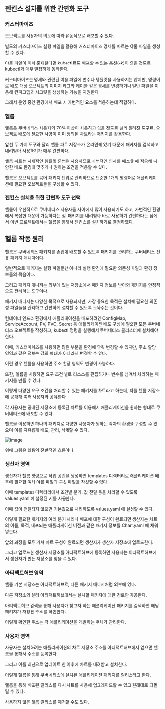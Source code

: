 ## 젠킨스 설치를 위한 간편화 도구

### 커스터마이즈

오브젝트를 사용자의 의도에 따라 유동적으로 배포할 수 있다.

별도의 커스터마이즈 실행 파일을 활용해 커스터마이즈 명세를 따르는 야물 파일을 생성할 수 있다.

야믈 파일이 이미 존재한다면 kubectl로도 배포할 수 있는 옵션(-k)이 있을 정도로 kubectl과 매우 밀접하게 동작한다.

커스터마이즈는 명세와 관련된 야믈 파일에 변수나 템플릿을 사용하지는 않지만, 명령어로 배포 대상 오브젝트의 이미지 태그와 레이블 같은 명세를 변경하거나 일반 파일을 이용해 컨피그맵과 시크릿을 생성하는 기능을 지원한다.

그래서 운영 중인 환경에서 배포 시 가변적인 요소를 적용하는데 적합하다.

### 헬름

헬름은 쿠버네티스 사용자의 70% 이상이 사용하고 있을 정도로 널리 알려진 도구로, 오브젝트 배포에 필요한 사양이 이미 정의된 차트라는 패키지를 활용한다.

앞선 두 가지 도구와 달리 헬름 파트 저장소가 온라인에 있기 때문에 패키지를 검색하고 내려받아 사용하기가 매우 간편하다.

헬름 파트는 자체적인 템플릿 문법을 사용하므로 가변적인 인자를 배포할 때 적용해 다양한 배포 환경에 맞추거나 원하는 조건을 적용할 수 있다.

헬름은 오브젝트를 묶어 패키지 단위로 관리하므로 단순한 1개의 명령어로 애플리케이션에 필요한 오브젝트들을 구성할 수 있다.

### 젠킨스 설치를 위한 간편화 도구 선택

헬름이 우선적으로 쿠버네티스 사용자들 사이에서 많이 사용되기도 하고, 가변적인 환경에서 복잡한 대응이 가능하다는 점, 패키지를 내려받아 바로 사용하기 간편하다는 점에서 이번 프로젝트에서는 헬름을 통해서 젠킨스를 설치하기로 결정하였다.

## 헬름 작동 원리

헬름은 쿠버네티스 패키지를 손쉽게 배포할 수 있도록 패키지를 관리하는 쿠버네티스 전용 패키지 매니저이다.

일반적으로 패키지는 실행 파일뿐만 아니라 실행 환경에 필요한 의존성 파일과 환경 정보들의 묶음이다.

그리고 패키지 매니저는 외부에 있는 저장소에서 패키지 정보를 받아와 패키지를 안정적으로 관리하는 도구이다.

패키지 매니저는 다양한 목적으로 사용되지만, 가장 중요한 목적은 설치에 필요한 의존성 파일들을 관리하고 간편하게 설치할 수 있도록 도와주는 것이다.

컨테이너 인프라 환경에서 애플리케이션을 배포하려면 ConfigMap, ServiceAccount, PV, PVC, Secret 등 애플리케이션 배포 구성에 필요한 모든 쿠버네티스 오브젝트를 작성하고, kubectl 명령을 실행해서 쿠버네티스 클러스터에 설치해야 한다.

이때, 커스터마이즈를 사용하면 많은 부분을 환경에 맞춰 변경할 수 있지만, 주소 할당 영역과 같은 정보는 값의 형태가 아니라서 변경할 수 없다.

이런 경우 헬름을 사용하면 주소 할당 영역도 변경이 가능하다.

또한, 헬름을 사용하면 요구 조건 별로 리소스를 편집하거나 변수를 넘겨서 처리하는 패키지를 만들 수 있다.

이렇게 다양한 요구 조건을 처리할 수 있는 패키지를 차트라고 하는데, 이를 헬름 저장소에 공개해 여러 사용자와 공유한다.

각 사용자는 공개된 저장소에 등록된 차트를 이용해서 애플리케이션을 원하는 형태로 쿠버네티스에 배포할 수 있다.

헬름을 이용하면 하나의 패키지로 다양한 사용자가 원하는 각자의 환경을 구성할 수 있으며 이를 자유롭게 배포, 관리, 삭제할 수 있다.

![image](https://user-images.githubusercontent.com/93571332/200255648-a6aca347-c87f-442c-a9e3-d22e8c410f8b.png)

위에 그림은 헬름의 전반적인 흐름이다.

### 생산자 영역

생산자가 헬름 명령으로 작업 공간을 생성하면 templates 디렉터리로 애플리케이션 배포에 필요한 여러 야믈 파일과 구성 파일을 작성할 수 있다.

이때 templates 디렉터리에서 조건별 분기, 값 전달 등을 처리할 수 있도록 values.yaml 에 설정된 키를 사용한다.

이때 값이 전달되지 않으면 기본값으로 처리하도록 values.yaml 에 설정할 수 있다.

이렇게 필요한 패키지의 여러 분기 처리나 배포에 대한 구성이 완료되면 생산자는 차트의 이름, 목적, 배포되는 애플리케이션 버전과 같은 패키지 정보를 Chart.yaml 에 채워 넣는다.

앞의 과정을 모두 거쳐 차트 구성이 완료되면 생산자가 생산자 저장소에 업로드한다.

그리고 업로드한 생산자 저장소를 아티팩트허브에 등록하면 사용자는 아티팩트허브에서 생산자가 만든 저장소를 찾을 수 있다.

### 아티팩트허브 영역

헬름 기본 저장소는 아티팩트허브로, 다른 패키지 매니저처럼 외부에 있다.

다른 저장소와 달리 아티팩트허브에서는 설치할 패키지에 대한 경로만 제공한다.

아티팩트허브 검색을 통해 사용자가 찾고자 하는 애플리케이션 패키지를 검색하면 해당 패키지가 저장된 주소를 확인한다.

이렇게 확인한 주소는 각 애플리케이션을 개발하는 주체가 관리한다.

### 사용자 영역

사용자는 설치하려는 애플리케이션의 차트 저장소 주소를 아티팩트허브에서 얻으면 헬름을 통해서 주소를 등록한다.

그리고 이를 최신으로 업데이트 한 이후에 차트를 내려받고 설치한다.

이렇게 헬름을 통해 쿠버네티스에 설치된 애플리케이션 패키지를 릴리스라고 한다.

헬름을 통해 배포된 릴리스를 다시 차트를 사용해 업그레이드할 수 있고 원래대로 되돌릴 수 있다. 

사용하지 않은 헬름 릴리스를 제거할 수도 있다.
